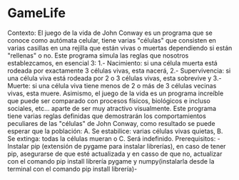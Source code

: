 # GameLife
Contexto:
 El juego de la vida de John Conway es un programa que se conoce como autómata celular, tiene varias "células" que consisten en varias casillas en una rejilla que están vivas o muertas dependiendo si están "rellenas" o no. Este programa simula las reglas que nosotros establezcamos, en esencial 3: 1.- Nacimiento: si una célula muerta está rodeada por exactamente 3 células vivas, esta nacerá, 2.- Supervivencia: si una célula viva está rodeada por 2 o 3 células vivas, esta sobrevive y 3.- Muerte: si una célula viva tiene menos de 2 o más de 3 células vecinas vivas, esta muere. Asimismo, el juego de la vida es un programa increíble que puede ser comparado con procesos físicos, biológicos e incluso sociales, etc... aparte de ser muy atractivo visualmente.                            Este programa tiene varias reglas definidas que demostrarán los comportamientos peculiares de las "células" de John Conway, como resultado se puede esperar que la población: A. Se estabilice: varias células vivas quietas, B. Se extinga: todas la células mueran o C. Será indefinido.
Prerequisitos: 
-Instalar pip (extensión de pygame para instalar librerías), en caso de tener pip, asegurarse de que esté actualizada y en casso de que no, actualizar con el comando pip install librería pygame y numpy(instalarla desde la terminal con el comando pip install librería)-
